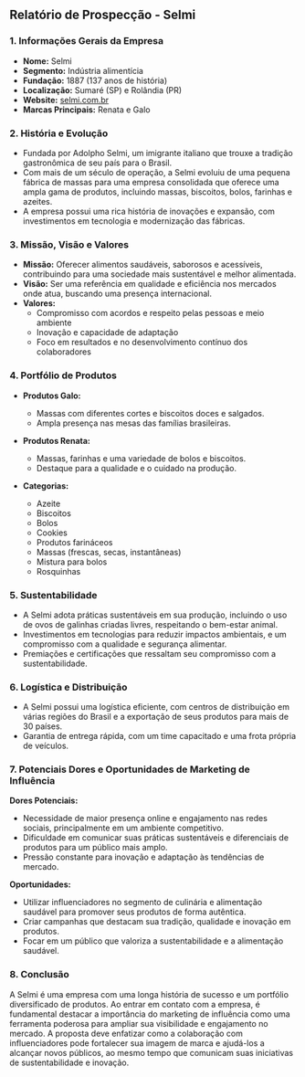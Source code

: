 ## Relatório de Prospecção - Selmi

### 1. Informações Gerais da Empresa

- **Nome:** Selmi
- **Segmento:** Indústria alimentícia
- **Fundação:** 1887 (137 anos de história)
- **Localização:** Sumaré (SP) e Rolândia (PR)
- **Website:** [selmi.com.br](http://www.selmi.com.br)
- **Marcas Principais:** Renata e Galo

### 2. História e Evolução

- Fundada por Adolpho Selmi, um imigrante italiano que trouxe a tradição gastronômica de seu país para o Brasil.
- Com mais de um século de operação, a Selmi evoluiu de uma pequena fábrica de massas para uma empresa consolidada que oferece uma ampla gama de produtos, incluindo massas, biscoitos, bolos, farinhas e azeites.
- A empresa possui uma rica história de inovações e expansão, com investimentos em tecnologia e modernização das fábricas.

### 3. Missão, Visão e Valores

- **Missão:** Oferecer alimentos saudáveis, saborosos e acessíveis, contribuindo para uma sociedade mais sustentável e melhor alimentada.
- **Visão:** Ser uma referência em qualidade e eficiência nos mercados onde atua, buscando uma presença internacional.
- **Valores:**
  - Compromisso com acordos e respeito pelas pessoas e meio ambiente
  - Inovação e capacidade de adaptação
  - Foco em resultados e no desenvolvimento contínuo dos colaboradores

### 4. Portfólio de Produtos

- **Produtos Galo:**
  - Massas com diferentes cortes e biscoitos doces e salgados.
  - Ampla presença nas mesas das famílias brasileiras.

- **Produtos Renata:**
  - Massas, farinhas e uma variedade de bolos e biscoitos.
  - Destaque para a qualidade e o cuidado na produção.

- **Categorias:**
  - Azeite
  - Biscoitos
  - Bolos
  - Cookies
  - Produtos farináceos
  - Massas (frescas, secas, instantâneas)
  - Mistura para bolos
  - Rosquinhas

### 5. Sustentabilidade

- A Selmi adota práticas sustentáveis em sua produção, incluindo o uso de ovos de galinhas criadas livres, respeitando o bem-estar animal.
- Investimentos em tecnologias para reduzir impactos ambientais, e um compromisso com a qualidade e segurança alimentar.
- Premiações e certificações que ressaltam seu compromisso com a sustentabilidade.

### 6. Logística e Distribuição

- A Selmi possui uma logística eficiente, com centros de distribuição em várias regiões do Brasil e a exportação de seus produtos para mais de 30 países.
- Garantia de entrega rápida, com um time capacitado e uma frota própria de veículos.

### 7. Potenciais Dores e Oportunidades de Marketing de Influência

**Dores Potenciais:**
- Necessidade de maior presença online e engajamento nas redes sociais, principalmente em um ambiente competitivo.
- Dificuldade em comunicar suas práticas sustentáveis e diferenciais de produtos para um público mais amplo.
- Pressão constante para inovação e adaptação às tendências de mercado.

**Oportunidades:**
- Utilizar influenciadores no segmento de culinária e alimentação saudável para promover seus produtos de forma autêntica.
- Criar campanhas que destacam sua tradição, qualidade e inovação em produtos.
- Focar em um público que valoriza a sustentabilidade e a alimentação saudável.

### 8. Conclusão

A Selmi é uma empresa com uma longa história de sucesso e um portfólio diversificado de produtos. Ao entrar em contato com a empresa, é fundamental destacar a importância do marketing de influência como uma ferramenta poderosa para ampliar sua visibilidade e engajamento no mercado. A proposta deve enfatizar como a colaboração com influenciadores pode fortalecer sua imagem de marca e ajudá-los a alcançar novos públicos, ao mesmo tempo que comunicam suas iniciativas de sustentabilidade e inovação.